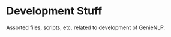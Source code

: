 Development Stuff
==============================================================================

Assorted files, scripts, etc. related to development of GenieNLP.
